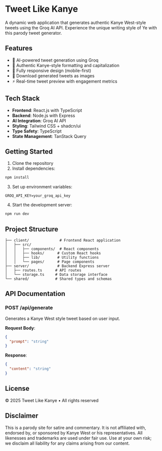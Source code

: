 # Tweet Like Kanye

A dynamic web application that generates authentic Kanye West-style tweets using the Groq AI API. Experience the unique writing style of Ye with this parody tweet generator.

## Features

- 🎯 AI-powered tweet generation using Groq
- 💫 Authentic Kanye-style formatting and capitalization
- 📱 Fully responsive design (mobile-first)
- 📸 Download generated tweets as images
- ⚡ Real-time tweet preview with engagement metrics

## Tech Stack

- **Frontend**: React.js with TypeScript
- **Backend**: Node.js with Express
- **AI Integration**: Groq AI API
- **Styling**: Tailwind CSS + shadcn/ui
- **Type Safety**: TypeScript
- **State Management**: TanStack Query

## Getting Started

1. Clone the repository
2. Install dependencies:
```bash
npm install
```

3. Set up environment variables:
```env
GROQ_API_KEY=your_groq_api_key
```

4. Start the development server:
```bash
npm run dev
```

## Project Structure

```
├── client/              # Frontend React application
│   ├── src/
│   │   ├── components/  # React components
│   │   ├── hooks/      # Custom React hooks
│   │   ├── lib/        # Utility functions
│   │   └── pages/      # Page components
├── server/             # Backend Express server
│   ├── routes.ts      # API routes
│   └── storage.ts     # Data storage interface
└── shared/            # Shared types and schemas
```

## API Documentation

### POST /api/generate
Generates a Kanye West style tweet based on user input.

**Request Body**:
```json
{
  "prompt": "string"
}
```

**Response**:
```json
{
  "content": "string"
}
```

## License

© 2025 Tweet Like Kanye • All rights reserved

## Disclaimer

This is a parody site for satire and commentary. It is not affiliated with, endorsed by, or sponsored by Kanye West or his representatives. All likenesses and trademarks are used under fair use. Use at your own risk; we disclaim all liability for any claims arising from our content.
